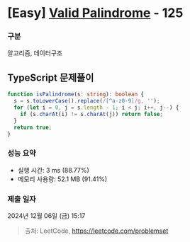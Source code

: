 # [Easy] [Valid Palindrome](https://leetcode.com/problems/valid-palindrome) - 125

### 구분

알고리즘, 데이터구조

## TypeScript 문제풀이

```ts
function isPalindrome(s: string): boolean {
  s = s.toLowerCase().replace(/[^a-z0-9]/g, '');
  for (let i = 0, j = s.length - 1; i < j; i++, j--) {
    if (s.charAt(i) != s.charAt(j)) return false;
  }
  return true;
}
```

### 성능 요약

- 실행 시간: 3 ms (88.77%)
- 메모리 사용량: 52.1 MB (91.41%)

### 제출 일자

2024년 12월 06일 (금) 15:17

> 출처: LeetCode, https://leetcode.com/problemset